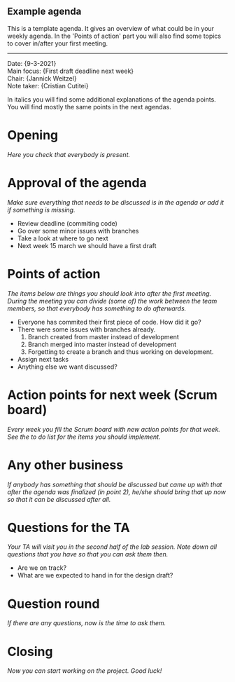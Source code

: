 ## Example agenda

This is a template agenda. It gives an overview of what could be in your weekly agenda.
In the 'Points of action' part you will also find some topics to cover in/after your first meeting. 

---

Date:           {9-3-2021}\
Main focus:     {First draft deadline next week}\
Chair:          {Jannick Weitzel}\
Note taker:     {Cristian Cutitei}

In italics you will find some additional explanations of the agenda points. You will find mostly the same points in the next agendas.

# Opening
*Here you check that everybody is present.*

# Approval of the agenda
*Make sure everything that needs to be discussed is in the agenda or add it if something is missing.*

- Review deadline (commiting code)
- Go over some minor issues with branches
- Take a look at where to go next
- Next week 15 march we should have a first draft

# Points of action
*The items below are things you should look into after the first meeting. During the meeting you can divide (some of) the work between the team members, so that everybody has something to do afterwards.*

 - Everyone has commited their first piece of code. How did it go?
 - There were some issues with branches already.
   1. Branch created from master instead of development
   2. Branch merged into master instead of development
   3. Forgetting to create a branch and thus working on development.
 - Assign next tasks
 - Anything else we want discussed?

# Action points for next week (Scrum board)
*Every week you fill the Scrum board with new action points for that week. See the to do list for the items you should implement.*

# Any other business
*If anybody has something that should be discussed but came up with that after the agenda was finalized (in point 2), he/she should bring that up now so that it can be discussed after all.*

# Questions for the TA
*Your TA will visit you in the second half of the lab session. Note down all questions that you have so that you can ask them then.*

- Are we on track?
- What are we expected to hand in for the design draft?

# Question round
*If there are any questions, now is the time to ask them.*

# Closing
*Now you can start working on the project. Good luck!*
